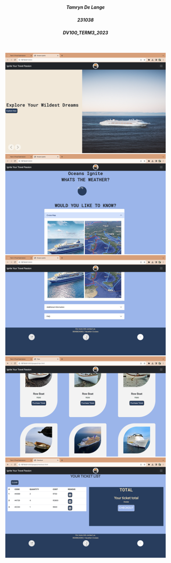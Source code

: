 <!-- header section -->
<h5 align="center" style="padding:0 margin:0;">Tamryn De Lange </h5>
<h5 align="center" style="padding:0 margin:0;">231038 </h5>
<h5 align="center" style="padding:0 margin:0;">DV100_TERM3_2023 </h5>
</br>
<p>
<img src="/images/home1.png">
<img src="/images/home2.png">
<img src="/images/home3.png">
<img src="/images/trips2.png">
<img src="/images/checkout.png">


<a href="">